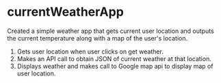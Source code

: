 # currentWeatherApp

Created a simple weather app that gets current user location and outputs the current temperature along with a map of the user's location.

1. Gets user location when user clicks on get weather.
2. Makes an API call to obtain JSON of current weather at that location.
3. Displays weather and makes call to Google map api to display map of user location.
